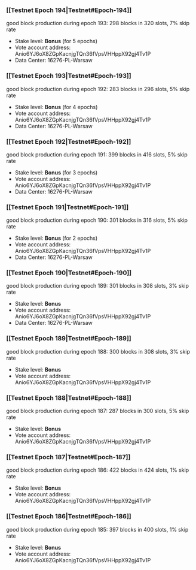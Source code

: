 ### [[Testnet Epoch 194|Testnet#Epoch-194]]
good block production during epoch 193: 298 blocks in 320 slots, 7% skip rate
* Stake level: **Bonus** (for 5 epochs)
* Vote account address: Anio6YJ6oX8ZGpKacnjgTQn36fVpsVHHppX92gj4Tv1P
* Data Center: 16276-PL-Warsaw
### [[Testnet Epoch 193|Testnet#Epoch-193]]
good block production during epoch 192: 283 blocks in 296 slots, 5% skip rate
* Stake level: **Bonus** (for 4 epochs)
* Vote account address: Anio6YJ6oX8ZGpKacnjgTQn36fVpsVHHppX92gj4Tv1P
* Data Center: 16276-PL-Warsaw
### [[Testnet Epoch 192|Testnet#Epoch-192]]
good block production during epoch 191: 399 blocks in 416 slots, 5% skip rate
* Stake level: **Bonus** (for 3 epochs)
* Vote account address: Anio6YJ6oX8ZGpKacnjgTQn36fVpsVHHppX92gj4Tv1P
* Data Center: 16276-PL-Warsaw
### [[Testnet Epoch 191|Testnet#Epoch-191]]
good block production during epoch 190: 301 blocks in 316 slots, 5% skip rate
* Stake level: **Bonus** (for 2 epochs)
* Vote account address: Anio6YJ6oX8ZGpKacnjgTQn36fVpsVHHppX92gj4Tv1P
* Data Center: 16276-PL-Warsaw
### [[Testnet Epoch 190|Testnet#Epoch-190]]
good block production during epoch 189: 301 blocks in 308 slots, 3% skip rate
* Stake level: **Bonus**
* Vote account address: Anio6YJ6oX8ZGpKacnjgTQn36fVpsVHHppX92gj4Tv1P
* Data Center: 16276-PL-Warsaw
### [[Testnet Epoch 189|Testnet#Epoch-189]]
good block production during epoch 188: 300 blocks in 308 slots, 3% skip rate
* Stake level: **Bonus**
* Vote account address: Anio6YJ6oX8ZGpKacnjgTQn36fVpsVHHppX92gj4Tv1P
### [[Testnet Epoch 188|Testnet#Epoch-188]]
good block production during epoch 187: 287 blocks in 300 slots, 5% skip rate
* Stake level: **Bonus**
* Vote account address: Anio6YJ6oX8ZGpKacnjgTQn36fVpsVHHppX92gj4Tv1P
### [[Testnet Epoch 187|Testnet#Epoch-187]]
good block production during epoch 186: 422 blocks in 424 slots, 1% skip rate
* Stake level: **Bonus**
* Vote account address: Anio6YJ6oX8ZGpKacnjgTQn36fVpsVHHppX92gj4Tv1P
### [[Testnet Epoch 186|Testnet#Epoch-186]]
good block production during epoch 185: 397 blocks in 400 slots, 1% skip rate
* Stake level: **Bonus**
* Vote account address: Anio6YJ6oX8ZGpKacnjgTQn36fVpsVHHppX92gj4Tv1P